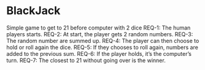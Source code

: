# BlackJack
Simple game to get to 21 before computer with 2 dice
REQ-1: The human players starts.
REQ-2: At start, the player gets 2 random numbers.
REQ-3: The random number are summed up.
REQ-4: The player can then choose to hold or roll again the dice.
REQ-5: If they chooses to roll again, numbers are added to the previous sum.
REQ-6: If the player holds, it’s the computer’s turn.
REQ-7: The closest to 21 without going over is the winner.
